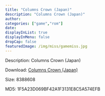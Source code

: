 ```yaml
---
title: "Columns Crown (Japan)"
description: "Columns Crown (Japan)"
author: 
categories: ["game","rom"]
date: 
displayInList: true
displayInMenu: false
dropCap: false
featuredImage: /img/miss/gamemiss.jpg
---
```


Description: Columns Crown (Japan)

Download: <a style="text-decoration:underline;" href="https://mega.nz/#!WLIwUQyT!t9OIQZcaa1TeUSPWN2W_9NCjuRTzaj5iT310feLDYb4" target = "_blank" rel = "nofollow" > Columns Crown (Japan)</a>

Size: 8388608

MD5: 1F5A23D069BF42A1F3131E8C5A574EFB

